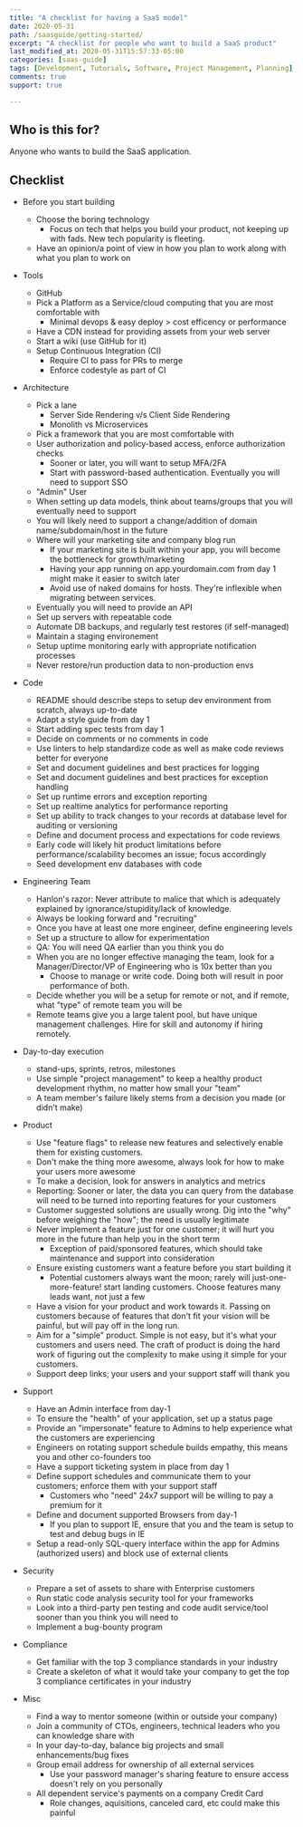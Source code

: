 ```yaml
---
title: "A checklist for having a SaaS model"
date: 2020-05-31
path: /saasguide/getting-started/
excerpt: "A checklist for people who want to build a SaaS product"
last_modified_at: 2020-05-31T15:57:33-05:00
categories: [saas-guide]
tags: [Development, Tutorials, Software, Project Management, Planning]
comments: true
support: true

---
```



## Who is this for?

Anyone who wants to build the SaaS application.

## Checklist

- Before you start building
  - Choose the boring technology
    - Focus on tech that helps you build your product, not keeping up with fads. New tech popularity is fleeting.
  - Have an opinion/a point of view in how you plan to work along with what you plan to work on

- Tools
  - GitHub
  - Pick a Platform as a Service/cloud computing that you are most comfortable with
    - Minimal devops & easy deploy > cost efficency or performance
  - Have a CDN instead for providing assets from your web server
  - Start a wiki (use GitHub for it)
  - Setup Continuous Integration (CI)
    - Require CI to pass for PRs to merge
    - Enforce codestyle as part of CI

- Architecture
  - Pick a lane
    - Server Side Rendering v/s Client Side Rendering
    - Monolith vs Microservices
  - Pick a framework that you are most comfortable with
  - User authorization and policy-based access, enforce authorization checks
    - Sooner or later, you will want to setup MFA/2FA
    - Start with password-based authentication. Eventually you will need to support SSO
  - "Admin" User
  - When setting up data models, think about teams/groups that you will eventually need to support
  - You will likely need to support a change/addition of domain name/subdomain/host in the future
  - Where will your marketing site and company blog run
    - If your marketing site is built within your app, you will become the bottleneck for growth/marketing
    - Having your app running on app.yourdomain.com from day 1 might make it easier to switch later
    - Avoid use of naked domains for hosts. They're inflexible when migrating between services.
  - Eventually you will need to provide an API
  - Set up servers with repeatable code
  - Automate DB backups, and regularly test restores (if self-managed)
  - Maintain a staging environement
  - Setup uptime monitoring early with appropriate notification processes
  - Never restore/run production data to non-production envs

- Code
  - README should describe steps to setup dev environment from scratch, always up-to-date
  - Adapt a style guide from day 1
  - Start adding spec tests from day 1
  - Decide on comments or no comments in code
  - Use linters to help standardize code as well as make code reviews better for everyone
  - Set and document guidelines and best practices for logging
  - Set and document guidelines and best practices for exception handling
  - Set up runtime errors and exception reporting
  - Set up realtime analytics for performance reporting
  - Set up ability to track changes to your records at database level for auditing or versioning
  - Define and document process and expectations for code reviews
  - Early code will likely hit product limitations before performance/scalability becomes an issue; focus accordingly
  - Seed development env databases with code

- Engineering Team
  - Hanlon's razor: Never attribute to malice that which is adequately explained by ignorance/stupidity/lack of knowledge.
  - Always be looking forward and "recruiting"
  - Once you have at least one more engineer, define engineering levels
  - Set up a structure to allow for experimentation
  - QA: You will need QA earlier than you think you do
  - When you are no longer effective managing the team, look for a Manager/Director/VP of Engineering who is 10x better than you
    - Choose to manage or write code. Doing both will result in poor performance of both.
  - Decide whether you will be a setup for remote or not, and if remote, what "type" of remote team you will be
  - Remote teams give you a large talent pool, but have unique management challenges. Hire for skill and autonomy if hiring remotely.

- Day-to-day execution
  - stand-ups, sprints, retros, milestones
  - Use simple "project management" to keep a healthy product development rhythm, no matter how small your "team"
  - A team member's failure likely stems from a decision you made (or didn't make)

- Product
  - Use "feature flags" to release new features and selectively enable them for existing customers.
  - Don't make the thing more awesome, always look for how to make your users more awesome
  - To make a decision, look for answers in analytics and metrics
  - Reporting: Sooner or later, the data you can query from the database will need to be turned into reporting features for your customers
  - Customer suggested solutions are usually wrong. Dig into the "why" before weighing the "how"; the need is usually legitimate
  - Never implement a feature just for one customer; it will hurt you more in the future than help you in the short term
    - Exception of paid/sponsored features, which should take maintenance and support into consideration
  - Ensure existing customers want a feature before you start building it
    - Potential customers always want the moon; rarely will just-one-more-feature! start landing customers. Choose features many leads want, not just a few
  - Have a vision for your product and work towards it. Passing on customers because of features that don't fit your vision will be painful, but will pay off in the long run.
  - Aim for a "simple" product. Simple is not easy, but it's what your customers and users need. The craft of product is doing the hard work of figuring out the complexity to make using it simple for your customers.
  - Support deep links; your users and your support staff will thank you
  
- Support
  - Have an Admin interface from day-1
  - To ensure the "health" of your application, set up a status page
  - Provide an "impersonate" feature to Admins to help experience what the customers are experiencing
  - Engineers on rotating support schedule builds empathy, this means you and other co-founders too
  - Have a support ticketing system in place from day 1
  - Define support schedules and communicate them to your customers; enforce them with your support staff
    - Customers who "need" 24x7 support will be willing to pay a premium for it
  - Define and document supported Browsers from day-1
    - If you plan to support IE, ensure that you and the team is setup to test and debug bugs in IE
  - Setup a read-only SQL-query interface within the app for Admins (authorized users) and block use of external clients

- Security
  - Prepare a set of assets to share with Enterprise customers
  - Run static code analysis security tool for your frameworks
  - Look into a third-party pen testing and code audit service/tool sooner than you think you will need to
  - Implement a bug-bounty program

- Compliance
  - Get familiar with the top 3 compliance standards in your industry
  - Create a skeleton of what it would take your company to get the top 3 compliance certificates in your industry

- Misc
  - Find a way to mentor someone (within or outside your company)
  - Join a community of CTOs, engineers, technical leaders who you can knowledge share with
  - In your day-to-day, balance big projects and small enhancements/bug fixes
  - Group email address for ownership of all external services
    - Use your password manager's sharing feature to ensure access doesn't rely on you personally
  - All dependent service's payments on a company Credit Card
    - Role changes, aquisitions, canceled card, etc could make this painful
